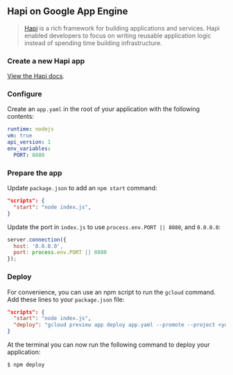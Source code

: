 ## Hapi on Google App Engine

> [Hapi](http://hapijs.com/) is a rich framework for building applications and services. Hapi enabled developers to focus on writing reusable application logic instead of spending time building infrastructure.

### Create a new Hapi app

[View the Hapi docs](http://hapijs.com/).

### Configure

Create an `app.yaml` in the root of your application with the following contents:

```yaml
runtime: nodejs
vm: true
api_version: 1
env_variables:
  PORT: 8080
```

### Prepare the app

Update `package.json` to add an `npm start` command:

```json
"scripts": {
  "start": "node index.js",
}
```

Update the port in `index.js` to use `process.env.PORT || 8080`, and `0.0.0.0`:

```js
server.connection({
  host: '0.0.0.0',
  port: process.env.PORT || 8080
});
```

### Deploy

For convenience, you can use an npm script to run the `gcloud` command. Add
these lines to your `package.json` file:

```json
"scripts": {
  "start": "node index.js",
  "deploy": "gcloud preview app deploy app.yaml --promote --project <your-project-id>"
}
```

At the terminal you can now run the following command to deploy your
application:

```
$ npm deploy
```